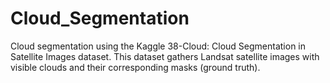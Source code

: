 # Cloud_Segmentation

Cloud segmentation using the Kaggle 38-Cloud: Cloud Segmentation in Satellite Images dataset. This dataset gathers Landsat satellite images with visible clouds and their corresponding masks (ground truth).
